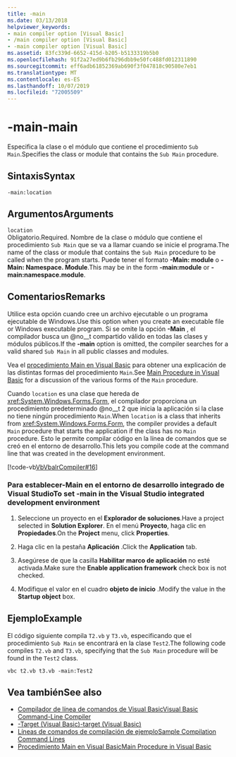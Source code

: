 ```yaml
---
title: -main
ms.date: 03/13/2018
helpviewer_keywords:
- main compiler option [Visual Basic]
- /main compiler option [Visual Basic]
- -main compiler option [Visual Basic]
ms.assetid: 83fc339d-6652-415d-b205-b5133319b5b0
ms.openlocfilehash: 91f2a27ed9b6fb296dbb9e50fc488fd012311890
ms.sourcegitcommit: eff6adb61852369ab690f3f047818c90580e7eb1
ms.translationtype: MT
ms.contentlocale: es-ES
ms.lasthandoff: 10/07/2019
ms.locfileid: "72005509"
---
```

# <a name="-main"></a><span data-ttu-id="b04f1-102">-main</span><span class="sxs-lookup"><span data-stu-id="b04f1-102">-main</span></span>
<span data-ttu-id="b04f1-103">Especifica la clase o el módulo que contiene el procedimiento `Sub Main`.</span><span class="sxs-lookup"><span data-stu-id="b04f1-103">Specifies the class or module that contains the `Sub Main` procedure.</span></span>  
  
## <a name="syntax"></a><span data-ttu-id="b04f1-104">Sintaxis</span><span class="sxs-lookup"><span data-stu-id="b04f1-104">Syntax</span></span>  
  
```console  
-main:location  
```  
  
## <a name="arguments"></a><span data-ttu-id="b04f1-105">Argumentos</span><span class="sxs-lookup"><span data-stu-id="b04f1-105">Arguments</span></span>  
 `location`  
 <span data-ttu-id="b04f1-106">Obligatorio.</span><span class="sxs-lookup"><span data-stu-id="b04f1-106">Required.</span></span> <span data-ttu-id="b04f1-107">Nombre de la clase o módulo que contiene el procedimiento `Sub Main` que se va a llamar cuando se inicie el programa.</span><span class="sxs-lookup"><span data-stu-id="b04f1-107">The name of the class or module that contains the `Sub Main` procedure to be called when the program starts.</span></span> <span data-ttu-id="b04f1-108">Puede tener el formato **-Main: module** o **-Main: Namespace. Module**.</span><span class="sxs-lookup"><span data-stu-id="b04f1-108">This may be in the form **-main:module** or **-main:namespace.module**.</span></span>  
  
## <a name="remarks"></a><span data-ttu-id="b04f1-109">Comentarios</span><span class="sxs-lookup"><span data-stu-id="b04f1-109">Remarks</span></span>  
 <span data-ttu-id="b04f1-110">Utilice esta opción cuando cree un archivo ejecutable o un programa ejecutable de Windows.</span><span class="sxs-lookup"><span data-stu-id="b04f1-110">Use this option when you create an executable file or Windows executable program.</span></span> <span data-ttu-id="b04f1-111">Si se omite la opción **-Main** , el compilador busca un @no__t compartido válido en todas las clases y módulos públicos.</span><span class="sxs-lookup"><span data-stu-id="b04f1-111">If the **-main** option is omitted, the compiler searches for a valid shared `Sub Main` in all public classes and modules.</span></span>  
  
 <span data-ttu-id="b04f1-112">Vea el [procedimiento Main en Visual Basic](../../../visual-basic/programming-guide/program-structure/main-procedure.md) para obtener una explicación de las distintas formas del procedimiento `Main`.</span><span class="sxs-lookup"><span data-stu-id="b04f1-112">See [Main Procedure in Visual Basic](../../../visual-basic/programming-guide/program-structure/main-procedure.md) for a discussion of the various forms of the `Main` procedure.</span></span>  
  
 <span data-ttu-id="b04f1-113">Cuando `location` es una clase que hereda de <xref:System.Windows.Forms.Form>, el compilador proporciona un procedimiento predeterminado @no__t 2 que inicia la aplicación si la clase no tiene ningún procedimiento `Main`.</span><span class="sxs-lookup"><span data-stu-id="b04f1-113">When `location` is a class that inherits from <xref:System.Windows.Forms.Form>, the compiler provides a default `Main` procedure that starts the application if the class has no `Main` procedure.</span></span> <span data-ttu-id="b04f1-114">Esto le permite compilar código en la línea de comandos que se creó en el entorno de desarrollo.</span><span class="sxs-lookup"><span data-stu-id="b04f1-114">This lets you compile code at the command line that was created in the development environment.</span></span>  
  
 [!code-vb[VbVbalrCompiler#16](~/samples/snippets/visualbasic/VS_Snippets_VBCSharp/VbVbalrCompiler/VB/Class1.vb#16)]  
  
### <a name="to-set--main-in-the-visual-studio-integrated-development-environment"></a><span data-ttu-id="b04f1-115">Para establecer-Main en el entorno de desarrollo integrado de Visual Studio</span><span class="sxs-lookup"><span data-stu-id="b04f1-115">To set -main in the Visual Studio integrated development environment</span></span>  
  
1. <span data-ttu-id="b04f1-116">Seleccione un proyecto en el **Explorador de soluciones**.</span><span class="sxs-lookup"><span data-stu-id="b04f1-116">Have a project selected in **Solution Explorer**.</span></span> <span data-ttu-id="b04f1-117">En el menú **Proyecto**, haga clic en **Propiedades**.</span><span class="sxs-lookup"><span data-stu-id="b04f1-117">On the **Project** menu, click **Properties**.</span></span>  
  
2. <span data-ttu-id="b04f1-118">Haga clic en la pestaña **Aplicación** .</span><span class="sxs-lookup"><span data-stu-id="b04f1-118">Click the **Application** tab.</span></span>  
  
3. <span data-ttu-id="b04f1-119">Asegúrese de que la casilla **Habilitar marco de aplicación** no esté activada.</span><span class="sxs-lookup"><span data-stu-id="b04f1-119">Make sure the **Enable application framework** check box is not checked.</span></span>  
  
4. <span data-ttu-id="b04f1-120">Modifique el valor en el cuadro **objeto de inicio** .</span><span class="sxs-lookup"><span data-stu-id="b04f1-120">Modify the value in the **Startup object** box.</span></span>  
  
## <a name="example"></a><span data-ttu-id="b04f1-121">Ejemplo</span><span class="sxs-lookup"><span data-stu-id="b04f1-121">Example</span></span>  
 <span data-ttu-id="b04f1-122">El código siguiente compila `T2.vb` y `T3.vb`, especificando que el procedimiento `Sub Main` se encontrará en la clase `Test2`.</span><span class="sxs-lookup"><span data-stu-id="b04f1-122">The following code compiles `T2.vb` and `T3.vb`, specifying that the `Sub Main` procedure will be found in the `Test2` class.</span></span>  
  
```console
vbc t2.vb t3.vb -main:Test2  
```  
  
## <a name="see-also"></a><span data-ttu-id="b04f1-123">Vea también</span><span class="sxs-lookup"><span data-stu-id="b04f1-123">See also</span></span>

- [<span data-ttu-id="b04f1-124">Compilador de línea de comandos de Visual Basic</span><span class="sxs-lookup"><span data-stu-id="b04f1-124">Visual Basic Command-Line Compiler</span></span>](../../../visual-basic/reference/command-line-compiler/index.md)
- [<span data-ttu-id="b04f1-125">-Target (Visual Basic)</span><span class="sxs-lookup"><span data-stu-id="b04f1-125">-target (Visual Basic)</span></span>](../../../visual-basic/reference/command-line-compiler/target.md)
- [<span data-ttu-id="b04f1-126">Líneas de comandos de compilación de ejemplo</span><span class="sxs-lookup"><span data-stu-id="b04f1-126">Sample Compilation Command Lines</span></span>](../../../visual-basic/reference/command-line-compiler/sample-compilation-command-lines.md)
- [<span data-ttu-id="b04f1-127">Procedimiento Main en Visual Basic</span><span class="sxs-lookup"><span data-stu-id="b04f1-127">Main Procedure in Visual Basic</span></span>](../../../visual-basic/programming-guide/program-structure/main-procedure.md)
